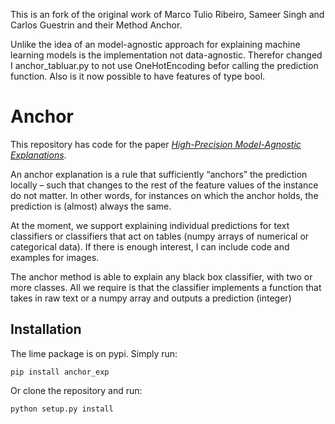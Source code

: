 This is an fork of the original work of Marco Tulio Ribeiro, Sameer Singh and Carlos Guestrin and their Method Anchor.

Unlike the idea of an model-agnostic approach for explaining machine learning models is the implementation not data-agnostic. Therefor changed I anchor_tabluar.py to not use OneHotEncoding befor calling the prediction function.
Also is it now possible to have features of type bool.

# Anchor
This repository has code for the paper [*High-Precision Model-Agnostic Explanations*](https://homes.cs.washington.edu/~marcotcr/aaai18.pdf).  

An anchor explanation is a rule that sufficiently “anchors” the
prediction locally – such that changes to the rest of the feature
values of the instance do not matter. In other words, for instances on which the anchor holds, the prediction is (almost)
always the same.

At the moment, we support explaining individual predictions for text classifiers or classifiers that act on tables (numpy arrays of numerical or categorical data). If there is enough interest, I can include code and examples for images.

The anchor method is able to explain any black box classifier, with two or more classes. All we require is that the classifier implements a function that takes in raw text or a numpy array and outputs a prediction (integer)

## Installation
The lime package is on pypi. Simply run:

    pip install anchor_exp
Or clone the repository and run:

    python setup.py install
